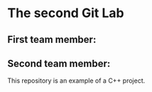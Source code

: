 # The second Git Lab
## First team member: <Ian Gant>
## Second team member:<Daniel Lipec>
This repository is an example of a C++ project.
